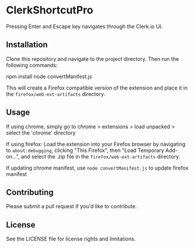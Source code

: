 # ClerkShortcutPro

Pressing Enter and Escape key navigates through the Clerk.io UI.

## Installation

Clone this repository and navigate to the project directory. Then run the following commands:

npm install
node convertManifest.js


This will create a Firefox compatible version of the extension and place it in the `firefox/web-ext-artifacts` directory.

## Usage

If using chrome, simply go to chrome > extensions > load unpacked > select the 'chrome' directory

If using firefox:
Load the extension into your Firefox browser by navigating to `about:debugging`, clicking "This Firefox", then "Load Temporary Add-on...", and select the .zip file in the `firefox/web-ext-artifacts` directory.

If updating chrome manifest, use `node convertManifest.js` to update firefox manifest

## Contributing

Please submit a pull request if you'd like to contribute.

## License

See the LICENSE file for license rights and limitations.
